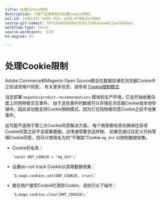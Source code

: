 ```yaml
---
title: 处理Cookie限制
description: 了解产品推荐如何处理Cookie限制。
exl-id: 2f48c47c-569b-455c-a589-8f99b7b74064
source-git-commit: 78f226465b9d84707612596a5aa4622aa7869ee1
workflow-type: tm+mt
source-wordcount: '170'
ht-degree: 0%

---
```


# 处理Cookie限制

Adobe Commerce和Magento Open Source都会在数据存储在浏览器Cookie中之前请求用户同意。 有关更多信息，请参阅 [Cookie限制模式](https://experienceleague.adobe.com/docs/commerce-admin/start/compliance/privacy/compliance-cookie-law.html).

当您部署 `magento/product-recommendations` 模块到生产环境，它会开始收集店面上的购物者交互事件。 由于这些事件的数据可以存储在浏览器Cookie或本地存储中，因此该功能支持Cookie限制模式，因为它在购物者同意Cookie之前不收集事件。

这可能不适用于第三方Cookie同意解决方案。 每个商家都有责任确保在获得Cookie同意之前不会收集数据，法律通常要求这样做。 如果您通过自定义代码管理Cookie同意，则可以使用名为的“不跟踪”Cookie `mg_dnt` 以限制数据收集。

- Cookie的名称：

  ```text
  `const DNT_COOKIE = "mg_dnt";`
  ```

- 设置do-not-track Cookie以禁用数据收集：

  ```text
  `$.mage.cookies.set(DNT_COOKIE, true);`
  ```

- 要在用户接受Cookie时清除Cookie，请执行以下操作：

  ```text
  `$.mage.cookies.clear(DNT_COOKIE);`
  ```
